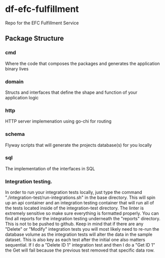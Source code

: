# df-efc-fulfillment

Repo for the EFC Fulfillment Service


## Package Structure

### cmd

Where the code that composes the packages and generates the application binary lives


### domain 

Structs and interfaces that define the shape and function of your application logic


### http

HTTP server implemenation using go-chi for routing

### schema

Flyway scripts that will generate the projects database(s) for you locally

### sql

The implementation of the interfaces in SQL

### Integration testing.

In order to run your integration tests locally, just type the command "./integration-test/run-integrations.sh" in the base directory. This will spin up an api container and an integration testing container
that will run all of the tests located inside of the integration-test directory. The linter is extremely sensitive so make sure everything is formatted properly. You can find all reports for the integration testing underneath the
"reports" directory. This is not to be pushed to github. Keep in mind that if there are any "Delete" or "Modify" integration tests you will most likely need to re-run the database volume as the integration tests will alter the data in the sample dataset. This is also key as each test after the initial one also matters sequential. If I do a "Delete ID 1" integration test and then I do a "Get ID 1" the Get will fail because the previous test removed that specific data row.